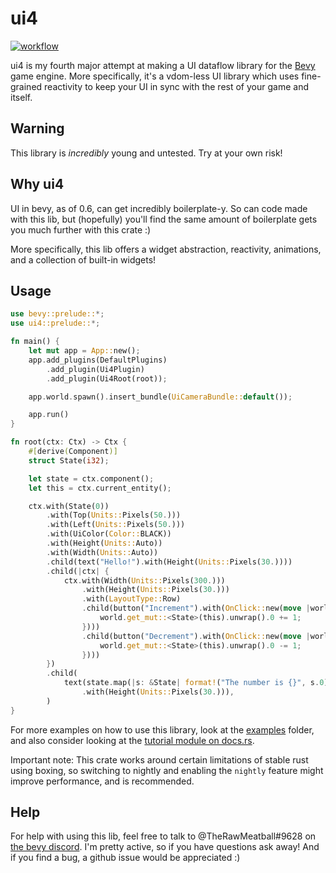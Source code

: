# ui4

[![workflow](https://github.com/TheRawMeatball/ui4/actions/workflows/rust.yml/badge.svg)](https://github.com/TheRawMeatball/ui4/actions/workflows/rust.yml)

ui4 is my fourth major attempt at making a UI dataflow library for the [Bevy](https://github.com/bevyengine/bevy) game engine. More specifically, it's a vdom-less UI library which uses fine-grained reactivity to keep your UI in sync with the rest of your game and itself.

## Warning

This library is *incredibly* young and untested. Try at your own risk!

## Why ui4

UI in bevy, as of 0.6, can get incredibly boilerplate-y. So can code made with this lib, but (hopefully) you'll find the same amount of boilerplate gets you much further with this crate :)

More specifically, this lib offers a widget abstraction, reactivity, animations, and a collection of built-in widgets!

## Usage

```rust
use bevy::prelude::*;
use ui4::prelude::*;

fn main() {
    let mut app = App::new();
    app.add_plugins(DefaultPlugins)
        .add_plugin(Ui4Plugin)
        .add_plugin(Ui4Root(root));

    app.world.spawn().insert_bundle(UiCameraBundle::default());

    app.run()
}

fn root(ctx: Ctx) -> Ctx {
    #[derive(Component)]
    struct State(i32);

    let state = ctx.component();
    let this = ctx.current_entity();

    ctx.with(State(0))
        .with(Top(Units::Pixels(50.)))
        .with(Left(Units::Pixels(50.)))
        .with(UiColor(Color::BLACK))
        .with(Height(Units::Auto))
        .with(Width(Units::Auto))
        .child(text("Hello!").with(Height(Units::Pixels(30.))))
        .child(|ctx| {
            ctx.with(Width(Units::Pixels(300.)))
                .with(Height(Units::Pixels(30.)))
                .with(LayoutType::Row)
                .child(button("Increment").with(OnClick::new(move |world| {
                    world.get_mut::<State>(this).unwrap().0 += 1;
                })))
                .child(button("Decrement").with(OnClick::new(move |world| {
                    world.get_mut::<State>(this).unwrap().0 -= 1;
                })))
        })
        .child(
            text(state.map(|s: &State| format!("The number is {}", s.0)))
                .with(Height(Units::Pixels(30.))),
        )
}
```

For more examples on how to use this library, look at the [examples](examples) folder, and also consider looking at the [tutorial module on docs.rs](https://docs.rs/ui4/latest/ui4/tutorial/index.html).

Important note: This crate works around certain limitations of stable rust using boxing, so switching to nightly and enabling the `nightly` feature might improve performance, and is recommended.

## Help

For help with using this lib, feel free to talk to @TheRawMeatball#9628 on [the bevy discord](https://discord.gg/bevy). I'm pretty active, so if you have questions ask away! And if you find a bug, a github issue would be appreciated :)
